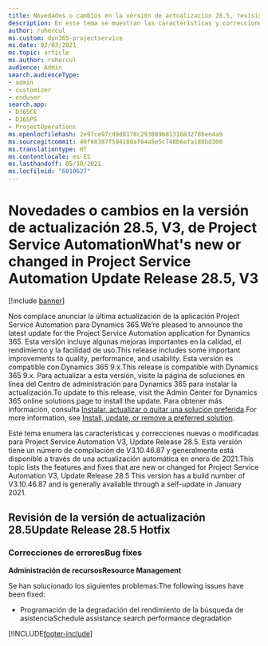 ```yaml
---
title: Novedades o cambios en la versión de actualización 28.5, revisión V3, de Project Service Automation
description: En este tema se muestran las características y correcciones disponibles en Project Service Automation, versión de actualización 28.5, revisión V3.
author: ruhercul
ms.custom: dyn365-projectservice
ms.date: 02/03/2021
ms.topic: article
ms.author: ruhercul
audience: Admin
search.audienceType:
- admin
- customizer
- enduser
search.app:
- D365CE
- D365PS
- ProjectOperations
ms.openlocfilehash: 2e97ce97cd9d8178c293089bd131683278bee4a9
ms.sourcegitcommit: 40f68387f594180af64a5e5c748b6efa188bd300
ms.translationtype: HT
ms.contentlocale: es-ES
ms.lasthandoff: 05/10/2021
ms.locfileid: "6010627"
---
```

# <a name="whats-new-or-changed-in-project-service-automation-update-release-285-v3"></a><span data-ttu-id="db1ee-103">Novedades o cambios en la versión de actualización 28.5, V3, de Project Service Automation</span><span class="sxs-lookup"><span data-stu-id="db1ee-103">What's new or changed in Project Service Automation Update Release 28.5, V3</span></span>

[!include [banner](../includes/psa-now-project-operations.md)]

<span data-ttu-id="db1ee-104">Nos complace anunciar la última actualización de la aplicación Project Service Automation para Dynamics 365.</span><span class="sxs-lookup"><span data-stu-id="db1ee-104">We’re pleased to announce the latest update for the Project Service Automation application for Dynamics 365.</span></span> <span data-ttu-id="db1ee-105">Esta versión incluye algunas mejoras importantes en la calidad, el rendimiento y la facilidad de uso.</span><span class="sxs-lookup"><span data-stu-id="db1ee-105">This release includes some important improvements to quality, performance, and usability.</span></span> <span data-ttu-id="db1ee-106">Esta versión es compatible con Dynamics 365 9.x.</span><span class="sxs-lookup"><span data-stu-id="db1ee-106">This release is compatible with Dynamics 365 9.x.</span></span> <span data-ttu-id="db1ee-107">Para actualizar a esta versión, visite la página de soluciones en línea del Centro de administración para Dynamics 365 para instalar la actualización.</span><span class="sxs-lookup"><span data-stu-id="db1ee-107">To update to this release, visit the Admin Center for Dynamics 365 online solutions page to install the update.</span></span> <span data-ttu-id="db1ee-108">Para obtener más información, consulta [Instalar, actualizar o quitar una solución preferida](/power-platform/admin/install-remove-preferred-solution).</span><span class="sxs-lookup"><span data-stu-id="db1ee-108">For more information, see [Install, update, or remove a preferred solution](/power-platform/admin/install-remove-preferred-solution).</span></span>

<span data-ttu-id="db1ee-109">Este tema enumera las características y correcciones nuevas o modificadas para Project Service Automation V3, Update Release 28.5. Esta versión tiene un número de compilación de V3.10.46.87 y generalmente está disponible a través de una actualización automática en enero de 2021.</span><span class="sxs-lookup"><span data-stu-id="db1ee-109">This topic lists the features and fixes that are new or changed for Project Service Automation V3, Update Release 28.5 This version has a build number of V3.10.46.87 and is generally available through a self-update in January 2021.</span></span>

## <a name="update-release-285-hotfix"></a><span data-ttu-id="db1ee-110">Revisión de la versión de actualización 28.5</span><span class="sxs-lookup"><span data-stu-id="db1ee-110">Update Release 28.5 Hotfix</span></span>

### <a name="bug-fixes"></a><span data-ttu-id="db1ee-111">Correcciones de errores</span><span class="sxs-lookup"><span data-stu-id="db1ee-111">Bug fixes</span></span>

<span data-ttu-id="db1ee-112">**Administración de recursos**</span><span class="sxs-lookup"><span data-stu-id="db1ee-112">**Resource Management**</span></span>

<span data-ttu-id="db1ee-113">Se han solucionado los siguientes problemas:</span><span class="sxs-lookup"><span data-stu-id="db1ee-113">The following issues have been fixed:</span></span>

- <span data-ttu-id="db1ee-114">Programación de la degradación del rendimiento de la búsqueda de asistencia</span><span class="sxs-lookup"><span data-stu-id="db1ee-114">Schedule assistance search performance degradation</span></span>



[!INCLUDE[footer-include](../includes/footer-banner.md)]